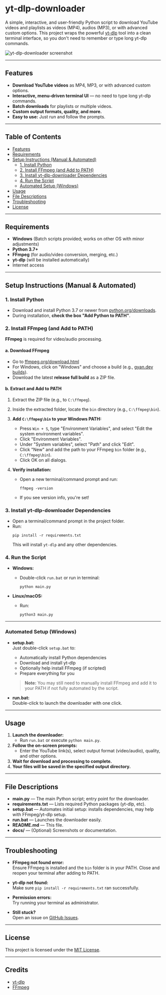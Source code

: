 # yt-dlp-downloader

A simple, interactive, and user-friendly Python script to download YouTube videos and playlists as videos (MP4), audios (MP3), or with advanced custom options. This project wraps the powerful [yt-dlp](https://github.com/yt-dlp/yt-dlp) tool into a clean terminal interface, so you don't need to remember or type long yt-dlp commands.

![yt-dlp-downloader screenshot](docs/screenshot.png) <!-- Add a screenshot to docs/screenshot.png if you have one -->

---

## Features

- **Download YouTube videos** as MP4, MP3, or with advanced custom options.
- **Interactive, menu-driven terminal UI** — no need to type long yt-dlp commands.
- **Batch downloads** for playlists or multiple videos.
- **Custom output formats, quality, and more.**
- **Easy to use:** Just run and follow the prompts.

---

## Table of Contents

- [Features](#features)
- [Requirements](#requirements)
- [Setup Instructions (Manual & Automated)](#setup-instructions-manual--automated)
  - [1. Install Python](#1-install-python)
  - [2. Install FFmpeg (and Add to PATH)](#2-install-ffmpeg-and-add-to-path)
  - [3. Install yt-dlp-downloader Dependencies](#3-install-yt-dlp-downloader-dependencies)
  - [4. Run the Script](#4-run-the-script)
  - [Automated Setup (Windows)](#automated-setup-windows)
- [Usage](#usage)
- [File Descriptions](#file-descriptions)
- [Troubleshooting](#troubleshooting)
- [License](#license)

---

## Requirements

- **Windows** (Batch scripts provided; works on other OS with minor adjustments)
- **Python 3.7+**
- **FFmpeg** (for audio/video conversion, merging, etc.)
- **yt-dlp** (will be installed automatically)
- Internet access

---

## Setup Instructions (Manual & Automated)

### 1. Install Python

- Download and install Python 3.7 or newer from [python.org/downloads](https://www.python.org/downloads/).
- During installation, **check the box "Add Python to PATH"**.

### 2. Install FFmpeg (and Add to PATH)

**FFmpeg** is required for video/audio processing.

#### a. Download FFmpeg

- Go to [ffmpeg.org/download.html](https://ffmpeg.org/download.html)
- For Windows, click on "Windows" and choose a build (e.g., [gyan.dev builds](https://www.gyan.dev/ffmpeg/builds/)).
- Download the latest **release full build** as a ZIP file.

#### b. Extract and Add to PATH

1. Extract the ZIP file (e.g., to `C:\ffmpeg`).
2. Inside the extracted folder, locate the `bin` directory (e.g., `C:\ffmpeg\bin`).
3. **Add `C:\ffmpeg\bin` to your Windows PATH:**
   - Press `Win + S`, type "Environment Variables", and select "Edit the system environment variables".
   - Click "Environment Variables".
   - Under "System variables", select "Path" and click "Edit".
   - Click "New" and add the path to your FFmpeg `bin` folder (e.g., `C:\ffmpeg\bin`).
   - Click OK on all dialogs.

4. **Verify installation:**
   - Open a new terminal/command prompt and run:
     ```
     ffmpeg -version
     ```
   - If you see version info, you're set!

### 3. Install yt-dlp-downloader Dependencies

- Open a terminal/command prompt in the project folder.
- Run:
  ```
  pip install -r requirements.txt
  ```
  This will install `yt-dlp` and any other dependencies.

### 4. Run the Script

- **Windows:**
  - Double-click `run.bat` or run in terminal:
    ```
    python main.py
    ```

- **Linux/macOS:**
  - Run:
    ```
    python3 main.py
    ```

---

### Automated Setup (Windows)

- **setup.bat:**  
  Just double-click `setup.bat` to:
  - Automatically install Python dependencies
  - Download and install yt-dlp
  - Optionally help install FFmpeg (if scripted)
  - Prepare everything for you
  
  > **Note:** You may still need to manually install FFmpeg and add it to your PATH if not fully automated by the script.

- **run.bat:**  
  Double-click to launch the downloader with one click.

---

## Usage

1. **Launch the downloader:**  
   - Run `run.bat` or execute `python main.py`.
2. **Follow the on-screen prompts:**  
   - Enter the YouTube link(s), select output format (video/audio), quality, and other options.
3. **Wait for download and processing to complete.**
4. **Your files will be saved in the specified output directory.**

---

## File Descriptions

- **main.py** — The main Python script; entry point for the downloader.
- **requirements.txt** — Lists required Python packages (yt-dlp, etc).
- **setup.bat** — Automates initial setup: installs dependencies, may help with FFmpeg/yt-dlp setup.
- **run.bat** — Launches the downloader easily.
- **README.md** — This file.
- **docs/** — (Optional) Screenshots or documentation.

---

## Troubleshooting

- **FFmpeg not found error:**  
  Ensure FFmpeg is installed and the `bin` folder is in your PATH. Close and reopen your terminal after adding to PATH.

- **yt-dlp not found:**  
  Make sure `pip install -r requirements.txt` ran successfully.

- **Permission errors:**  
  Try running your terminal as administrator.

- **Still stuck?**  
  Open an issue on [GitHub Issues](https://github.com/xNabil/yt-dlp-downloader/issues).

---

## License

This project is licensed under the [MIT License](LICENSE).

---

## Credits

- [yt-dlp](https://github.com/yt-dlp/yt-dlp)
- [FFmpeg](https://ffmpeg.org/)
